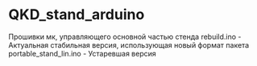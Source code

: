 # QKD_stand_arduino
Прошивки мк, управляющего основной частью стенда
rebuild.ino - Актуальная стабильная версия, использующая новый формат пакета
portable_stand_lin.ino - Устаревшая версия
